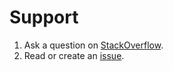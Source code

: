 # Support

1. Ask a question on [StackOverflow](https://stackoverflow.com/questions/tagged/spaship).
2. Read or create an [issue](https://github.com/spaship/operator/issues).
